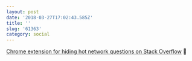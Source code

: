 ```yaml
---
layout: post
date: '2018-03-27T17:02:43.585Z'
title: ''
slug: '61363'
category: social
---
```

[Chrome extension for hiding hot network questions on Stack Overflow](https://chrome.google.com/webstore/detail/hide-hot-network-question/jommfgnflipjalbpbgcfghdpoeijpoab) 🔗
